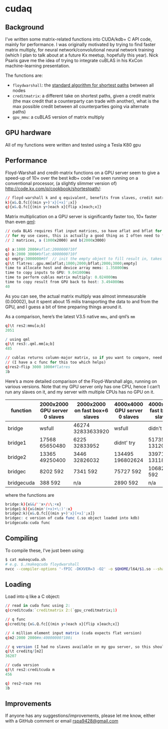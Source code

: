 # cudaq

## Background

I've written some matrix-related functions into CUDA/kdb+ C API code, mainly for performance. I was originally motivated by trying to find faster matrix multiply, for neural network/convolutional neural network training (which I plan to talk about at a future Kx meetup, hopefully this year). Nick Psaris gave me the idea of trying to integrate cuBLAS in his KxCon machine-learning presentation.

The functions are:
* `floydwarshall`: the [standard algorithm for shortest paths](https://en.wikipedia.org/wiki/Floyd%E2%80%93Warshall_algorithm) between all nodes
* `creditmatrix`: a different take on shortest paths, given a credit matrix (the max credit that a counterparty can trade with another), what is the max possible credit between all counterparties going via alternate paths)
* `gpu_mmu`: a cuBLAS version of matrix multiply


## GPU hardware

All of my functions were written and tested using a Tesla K80 gpu


## Performance

Floyd-Warshall and credit-matrix functions on a GPU server seem to give a speed-up of 10&times; over the best kdb+ code I’ve seen running on a conventional processor, (a slightly slimmer version of) http://code.kx.com/q/cookbook/shortestpath/:
```q
// floyd-warshall k and q equivalent, benefits from slaves, credit matrix is very similar   
k){x&.Q.fc[{(min y+)'x}[+x]';x]}
q){x&.Q.fc[{(min y+)each x}[flip x]each;x]}
```
Matrix multiplication on a GPU server is significantly faster too, 10&times; faster than even [qml](https://github.com/zholos/qml):
```q
// cuda BLAS requires flat input matrices, so have aflat and bflat for that input
// for my use cases, this is actually a good thing as I often need to flatten/reshape before/after
// 2 matrices, a (1000x2000) and b(2000x3000) 

q) a:1000 2000#aflat:2000000?10f
q) b:2000 3000#bflat:6000000?10f
q) empty:3000000#0f  // init the empty object to fill result in, takes about 10 millis if you need to do it each time
q)\t flatres:.gpu.mm[aflat;1000;2000;bflat;2000;3000;empty]
time to allocate host and device array mems: 1.358000ms
time to copy inputs to GPU: 9.041000ms
time to perform cublas matrix multiply: 0.024000ms
time to copy result from GPU back to host: 3.494000ms
40
```
As you can see, the actual matrix multiply was almost immeasurable (0.00002), but it spent about 15 milis transporting the data to and from the GPU, and I guess a bit of time preparing things around it.

As a comparison, here’s the latest V3.5 native `mmu`, and qml’s `mm`
```q
q)\t res2:mmu[a;b]
2051

/ using qml
q)\t res3:.qml.mm[a;b]
485

// cublas returns column-major matrix, so if you want to compare, need to reshape/invert 
// (I have a c func for this too which helps)
q)res2~flip 3000 1000#flatres 
1b
```
Here’s a more detailed comparison of the Floyd-Warshall algo, running on various versions. Note that my GPU server only has one CPU, hence I can’t run any slaves on it, and my server with multiple CPUs has no GPU on it. 

| function   | 2000x2000 GPU server 0 slaves | 2000x2000 on fast box+6 slaves | 4000x4000 GPU server 0 slaves | 4000x4000 fast box+6 slaves | 
|------------|-------------------------------|--------------------------------|-------------------------------|-----------------------------| 
| bridge     | wsfull                        | 46274 32833633920              | wsfull                        | didn't try                  | 
| bridge1    | 17568 65650480                | 6225 32833952                  | didnt' try                    | 51735 131203488             | 
| bridge2    | 13365 49250400                | 3446 32826032                  | 134495 196802624              | 33971 131187376             | 
| bridgec    | 8202 592                      | 7341 592                       | 75727 592                     | 106828 592                  | 
| bridgecuda | 388 592                       | n/a                            | 2890 592                      | n/a                         | 

where the functions are
```q
bridge:k){x&&/''x+/:\:+x}
bridge1:k){x&(min'(+x)+\:)':x}
bridge2:k){x&.Q.fc[{(min y+)'x}[+x]';x]}
bridgec: c version of cuda func (.so object loaded into kdb)
bridgecuda:cuda func
```


## Compiling

To compile these, I’ve just been using:
```bash
$ cat makeqcuda.sh
# e.g. $./makeqcuda floydwarshall
nvcc --compiler-options '-fPIC -DKXVER=3 -O2' -o $QHOME/l64/$1.so --shared -lcurand -lcublas $1.cu
```


## Loading

Load into q like a C object:
```q
// read in cuda func using 2:
q)creditcuda:`creditmatrix 2:(`gpu_creditmatrix;1)

// q func
q)creditq:{x&.Q.fc[{(min y+)each x}[flip x]each;x]}

// 4 million element input matrix (cuda expects flat version)
q)m2:2000 2000#m:40000000?100i

// q version (I had no slaves available on my gpu server, so this should be faster)
q)\t creditq/[m2]
36207

// cuda version
q)\t res2:creditcuda m
456

q) res2~raze res
1b
```


## Improvements

If anyone has any suggestions/improvements, please let me know, either with a GitHub comment or email rspa9428@gmail.com
